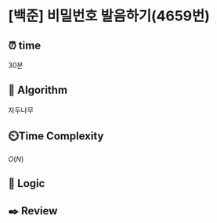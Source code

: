 # [백준]  비밀번호 발음하기(4659번)

## ⏰  **time**

30분

## :pushpin: **Algorithm**

자두나무

## ⏲️**Time Complexity**

$O(N)$

## :round_pushpin: **Logic**

## :black_nib: **Review**

```

```
